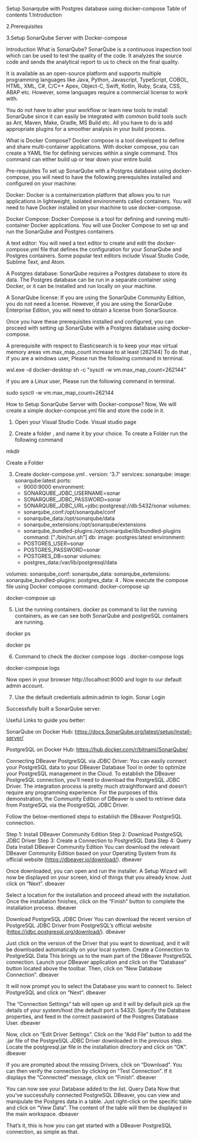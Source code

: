 Setup Sonarqube with Postgres database using docker-compose
Table of contents
1.Introduction

2.Prerequisites

3.Setup SonarQube Server with Docker-compose

Introduction
What is SonarQube?
SonarQube is a continuous inspection tool which can be used to test the quality of the code. It analyzes the source code and sends the analytical report to us to check on the final quality.

It is available as an open-source platform and supports multiple programming languages like Java, Python, Javascript, TypeScript, COBOL, HTML, XML, C#, C/C++ Apex, Object-C, Swift, Kotlin, Ruby, Scala, CSS, ABAP etc. However, some languages require a commercial license to work with.

You do not have to alter your workflow or learn new tools to install SonarQube since it can easily be integrated with common build tools such as Ant, Maven, Make, Gradle, MS Build etc. All you have to do is add appropriate plugins for a smoother analysis in your build process.

What is Docker Compose?
Docker compose is a tool developed to define and share multi-container applications. With docker compose, you can create a YAML file for defining services within a single command. This command can either build up or tear down your entire build.

Pre-requisites
To set up SonarQube with a Postgres database using docker-compose, you will need to have the following prerequisites installed and configured on your machine:

Docker: Docker is a containerization platform that allows you to run applications in lightweight, isolated environments called containers. You will need to have Docker installed on your machine to use docker-compose.

Docker Compose: Docker Compose is a tool for defining and running multi-container Docker applications. You will use Docker Compose to set up and run the SonarQube and Postgres containers.

A text editor: You will need a text editor to create and edit the docker-compose.yml file that defines the configuration for your SonarQube and Postgres containers. Some popular text editors include Visual Studio Code, Sublime Text, and Atom.

A Postgres database: SonarQube requires a Postgres database to store its data. The Postgres database can be run in a separate container using Docker, or it can be installed and run locally on your machine.

A SonarQube license: If you are using the SonarQube Community Edition, you do not need a license. However, if you are using the SonarQube Enterprise Edition, you will need to obtain a license from SonarSource.

Once you have these prerequisites installed and configured, you can proceed with setting up SonarQube with a Postgres database using docker-compose.

A prerequisite with respect to Elasticsearch is to keep your max virtual memory areas vm.max_map_count increase to at least [262144] To do that , if you are a windows user, Please run the following command in terminal.

wsl.exe -d docker-desktop sh -c "sysctl -w vm.max_map_count=262144"

if you are a Linux user, Please run the following command in terminal.

sudo sysctl -w vm.max_map_count=262144

How to Setup SonarQube Server with Docker-compose?
Now, We will create a simple docker-compose.yml file and store the code in it.

1. Open your Visual Studio Code.
Visual studio page

2. Create a folder , and name it by your choice.
To create a Folder run the following command

mkdir <folder-name>

Create a Folder

3. Create docker-compose.yml .
version: '3.7'
services:
  sonarqube:
    image: sonarqube:latest
    ports:
      - 9000:9000
    environment:
      - SONARQUBE_JDBC_USERNAME=sonar
      - SONARQUBE_JDBC_PASSWORD=sonar
      - SONARQUBE_JDBC_URL=jdbc:postgresql://db:5432/sonar
    volumes:
      - sonarqube_conf:/opt/sonarqube/conf
      - sonarqube_data:/opt/sonarqube/data
      - sonarqube_extensions:/opt/sonarqube/extensions
      - sonarqube_bundled-plugins:/opt/sonarqube/lib/bundled-plugins
    command: ["./bin/run.sh"]
  db:
    image: postgres:latest
    environment:
      - POSTGRES_USER=sonar
      - POSTGRES_PASSWORD=sonar
      - POSTGRES_DB=sonar
    volumes:
      - postgres_data:/var/lib/postgresql/data

volumes:
  sonarqube_conf:
  sonarqube_data:
  sonarqube_extensions:
  sonarqube_bundled-plugins:
  postgres_data:
4 . Now execute the compose file using Docker compose command:
docker-compose up

docker-compose up

5. List the running containers.
docker ps command to list the running containers, as we can see both SonarQube and postgreSQL containers are running.

docker ps

docker ps

6. Command to check the docker compose logs .
docker-compose logs

docker-compose logs

Now open in your browser http://localhost:9000 and login to our default admin account.

7. Use the default credentials admin:admin to login.
Sonar Login

Successfully built a SonarQube server.

Useful Links to guide you better:

SonarQube on Docker Hub: https://docs.SonarQube.org/latest/setup/install-server/

PostgreSQL on Docker Hub: https://hub.docker.com/r/bitnami/SonarQube/

Connecting DBeaver PostgreSQL via JDBC Driver:
You can easily connect your PostgreSQL data to your DBeaver Database Tool in order to optimize your PostgreSQL management in the Cloud. To establish the DBeaver PostgreSQL connection, you’ll need to download the PostgreSQL JDBC Driver. The integration process is pretty much straightforward and doesn’t require any programming experience. For the purposes of this demonstration, the Community Edition of DBeaver is used to retrieve data from PostgreSQL via the PostgreSQL JDBC Driver.

Follow the below-mentioned steps to establish the DBeaver PostgreSQL connection.

Step 1: Install DBeaver Community Edition
Step 2: Download PostgreSQL JDBC Driver
Step 3: Create a Connection to PostgreSQL Data
Step 4: Query Data
Install DBeaver Community Edition
You can download the relevant DBeaver Community Edition based on your Operating System from its official website (https://dbeaver.io/download/).
dbeaver

Once downloaded, you can open and run the installer. A Setup Wizard will now be displayed on your screen, kind of things that you already know. Just click on “Next”.
dbeaver

Select a location for the installation and proceed ahead with the installation. Once the installation finishes, click on the “Finish” button to complete the installation process.
dbeaver

Download PostgreSQL JDBC Driver
You can download the recent version of PostgreSQL JDBC Driver from PostgreSQL’s official website (https://jdbc.postgresql.org/download/).
dbeaver

Just click on the version of the Driver that you want to download, and it will be downloaded automatically on your local system.
Create a Connection to PostgreSQL Data
This brings us to the main part of the DBeaver PostgreSQL connection. Launch your DBeaver application and click on the “Database” button located above the toolbar. Then, click on “New Database Connection”.
dbeaver

It will now prompt you to select the Database you want to connect to. Select PostgreSQL and click on “Next”.
dbeaver

The “Connection Settings” tab will open up and it will by default pick up the details of your system/host (the default port is 5432). Specify the Database properties, and feed in the correct password of the Postgres Database User.
dbeaver

Now, click on “Edit Driver Settings”.
Click on the “Add File” button to add the .jar file of the PostgreSQL JDBC Driver downloaded in the previous step. Locate the postgresql.jar file in the installation directory and click on “OK”.
dbeaver

If you are prompted about the missing Drivers, click on “Download”. You can then verify the connection by clicking on “Test Connection”.
If it displays the “Connected” message, click on “Finish”.
dbeaver

You can now see your Database added to the list.
Query Data
Now that you’ve successfully connected PostgreSQL DBeaver, you can view and manipulate the Postgres data in a table. Just right-click on the specific table and click on “View Data”. The content of the table will then be displayed in the main workspace.
dbeaver

That’s it, this is how you can get started with a DBeaver PostgreSQL connection, as simple as that.